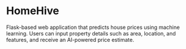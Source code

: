 # HomeHive
Flask-based web application that predicts house prices using machine learning. Users can input property details such as area, location, and features, and receive an AI-powered price estimate.

